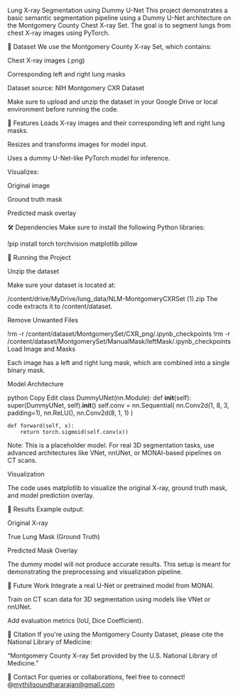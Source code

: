 Lung X-ray Segmentation using Dummy U-Net
This project demonstrates a basic semantic segmentation pipeline using a Dummy U-Net architecture on the Montgomery County Chest X-ray Set. The goal is to segment lungs from chest X-ray images using PyTorch.

📂 Dataset
We use the Montgomery County X-ray Set, which contains:

Chest X-ray images (.png)

Corresponding left and right lung masks

Dataset source: NIH Montgomery CXR Dataset

Make sure to upload and unzip the dataset in your Google Drive or local environment before running the code.

🔧 Features
Loads X-ray images and their corresponding left and right lung masks.

Resizes and transforms images for model input.

Uses a dummy U-Net-like PyTorch model for inference.

Visualizes:

Original image

Ground truth mask

Predicted mask overlay

🛠️ Dependencies
Make sure to install the following Python libraries:

!pip install torch torchvision matplotlib pillow


🚀 Running the Project

Unzip the dataset

Make sure your dataset is located at:

/content/drive/MyDrive/lung_data/NLM-MontgomeryCXRSet (1).zip
The code extracts it to /content/dataset.

Remove Unwanted Files

!rm -r /content/dataset/MontgomerySet/CXR_png/.ipynb_checkpoints
!rm -r /content/dataset/MontgomerySet/ManualMask/leftMask/.ipynb_checkpoints
Load Image and Masks

Each image has a left and right lung mask, which are combined into a single binary mask.

Model Architecture

python
Copy
Edit
class DummyUNet(nn.Module):
    def __init__(self):
        super(DummyUNet, self).__init__()
        self.conv = nn.Sequential(
            nn.Conv2d(1, 8, 3, padding=1),
            nn.ReLU(),
            nn.Conv2d(8, 1, 1)
        )
    
    def forward(self, x):
        return torch.sigmoid(self.conv(x))
Note: This is a placeholder model. For real 3D segmentation tasks, use advanced architectures like VNet, nnUNet, or MONAI-based pipelines on CT scans.

Visualization

The code uses matplotlib to visualize the original X-ray, ground truth mask, and model prediction overlay.

🧠 Results
Example output:

Original X-ray

True Lung Mask (Ground Truth)

Predicted Mask Overlay

The dummy model will not produce accurate results. This setup is meant for demonstrating the preprocessing and visualization pipeline.

🔄 Future Work
Integrate a real U-Net or pretrained model from MONAI.

Train on CT scan data for 3D segmentation using models like VNet or nnUNet.

Add evaluation metrics (IoU, Dice Coefficient).

📝 Citation
If you're using the Montgomery County Dataset, please cite the National Library of Medicine:

“Montgomery County X-ray Set provided by the U.S. National Library of Medicine.”

💬 Contact
For queries or collaborations, feel free to connect!
@mythilisoundhararajan@gmail.com

